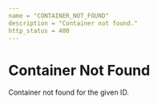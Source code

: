```yaml
---
name = "CONTAINER_NOT_FOUND"
description = "Container not found."
http_status = 400
---
```


# Container Not Found

Container not found for the given ID.
